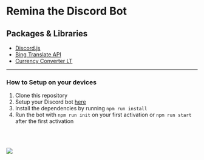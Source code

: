 # Remina the Discord Bot

## Packages & Libraries
- [Discord.js](https://discordjs.guide/)
- [Bing Translate API](https://www.npmjs.com/package/bing-translate-api)
- [Currency Converter LT](https://www.npmjs.com/package/currency-converter-lt)

* * *

### How to Setup on your devices
1. Clone this repository
2. Setup your Discord bot [here](https://discord.com/login?redirect_to=%2Fdevelopers%2Fapplications)
3. Install the dependencies by running `npm run install`
4. Run the bot with `npm run init` on your first activation or `npm run start` after the first activation

<br>
<br>

![](https://forthebadge.com/images/badges/made-with-javascript.svg)
